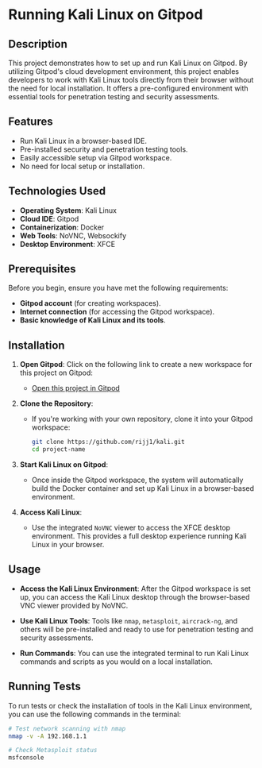 # Running Kali Linux on Gitpod

## Description

This project demonstrates how to set up and run Kali Linux on Gitpod. By utilizing Gitpod's cloud development environment, this project enables developers to work with Kali Linux tools directly from their browser without the need for local installation. It offers a pre-configured environment with essential tools for penetration testing and security assessments.

## Features

- Run Kali Linux in a browser-based IDE.
- Pre-installed security and penetration testing tools.
- Easily accessible setup via Gitpod workspace.
- No need for local setup or installation.

## Technologies Used

- **Operating System**: Kali Linux
- **Cloud IDE**: Gitpod
- **Containerization**: Docker
- **Web Tools**: NoVNC, Websockify
- **Desktop Environment**: XFCE

## Prerequisites

Before you begin, ensure you have met the following requirements:
- **Gitpod account** (for creating workspaces).
- **Internet connection** (for accessing the Gitpod workspace).
- **Basic knowledge of Kali Linux and its tools**.

## Installation

1. **Open Gitpod**: Click on the following link to create a new workspace for this project on Gitpod:
   - [Open this project in Gitpod](https://gitpod.io/#https://github.com/rijj1/kali)

2. **Clone the Repository**:
   - If you're working with your own repository, clone it into your Gitpod workspace:
   
     ```bash
     git clone https://github.com/rijj1/kali.git
     cd project-name
     ```

3. **Start Kali Linux on Gitpod**:
   - Once inside the Gitpod workspace, the system will automatically build the Docker container and set up Kali Linux in a browser-based environment.

4. **Access Kali Linux**:
   - Use the integrated `NoVNC` viewer to access the XFCE desktop environment. This provides a full desktop experience running Kali Linux in your browser.

## Usage

- **Access the Kali Linux Environment**: After the Gitpod workspace is set up, you can access the Kali Linux desktop through the browser-based VNC viewer provided by NoVNC.

- **Use Kali Linux Tools**: Tools like `nmap`, `metasploit`, `aircrack-ng`, and others will be pre-installed and ready to use for penetration testing and security assessments.

- **Run Commands**: You can use the integrated terminal to run Kali Linux commands and scripts as you would on a local installation.

## Running Tests

To run tests or check the installation of tools in the Kali Linux environment, you can use the following commands in the terminal:

```bash
# Test network scanning with nmap
nmap -v -A 192.168.1.1

# Check Metasploit status
msfconsole
